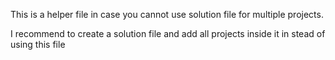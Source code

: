 This is a helper file in case you cannot use solution file for multiple projects.

I recommend to create a solution file and add all projects inside it in stead of using this file
